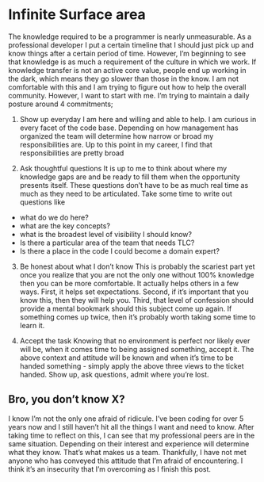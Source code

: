 # Infinite Surface area

The knowledge required to be a programmer is nearly unmeasurable. As a professional developer I put a certain timeline that I should just pick up and know things after a certain period of time. However, I’m beginning to see that knowledge is as much a requirement of the culture in which we work. If knowledge transfer is not an active core value, people end up working in the dark, which means they go slower than those in the know. I am not comfortable with this and I am trying to figure out how to help the overall community. However, I want to start with me. I’m trying to maintain a daily posture around 4 commitments;

1. Show up everyday
I am here and willing and able to help. I am curious in every facet of the code base. Depending on how management has organized the team will determine how narrow or broad my responsibilities are. Up to this point in my career, I find that  responsibilities are pretty broad

2. Ask thoughtful questions
It is up to me to think about where my knowledge gaps are and be ready to fill them when the opportunity presents itself. These questions don’t have to be as much real time as much as they need to be articulated. Take some time to write out questions like
- what do we do here?
- what are the key concepts?
- what is the broadest level of visibility I should know?
- Is there a particular area of the team that needs TLC?
- Is there a place in the code I could become a domain expert?

3. Be honest about what I don’t know
This is probably the scariest part yet once you realize that you are not the only one without 100% knowledge then you can be more comfortable. It actually helps others in a few ways. First, it helps set expectations. Second, if it’s important that you know this, then they will help you. Third, that level of confession should provide a mental bookmark should this subject come up again. If something comes up twice, then it’s probably worth taking some time to learn it.

4. Accept the task
Knowing that no environment is perfect nor likely ever will be, when it comes time to being assigned something, accept it. The above context and attitude will be known and when it’s time to be handed something - simply apply the above three views to the ticket handed. Show up, ask questions, admit where you’re lost. 

## Bro, you don’t know X?
I know I’m not the only one afraid of ridicule. I’ve been coding for over 5 years now and I still haven’t hit all the things I want and need to know. After taking time to reflect on this, I can see that my professional peers are in the same situation. Depending on their interest and experience will determine what they know. That’s what makes us a team. Thankfully, I have not met anyone who has conveyed this attitude that I’m afraid of encountering. I think it’s an insecurity that I’m overcoming as I finish this post.